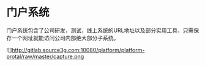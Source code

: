 # 门户系统

门户系统包含了公司研发，测试，线上系统的URL地址以及部分实用工具，只需保存一个网址就能访问公司内部绝大部分子系统。

![]http://gitlab.source3g.com:10080/platform/platform-protal/raw/master/capture.png